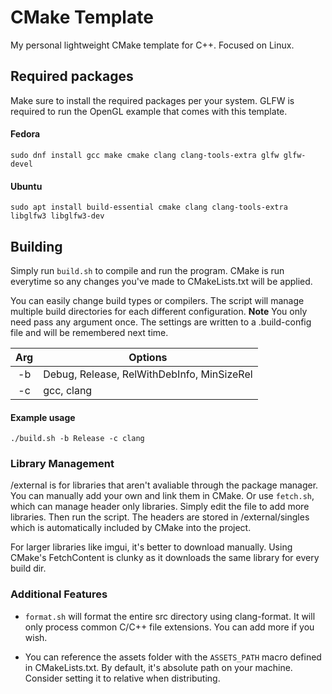 # CMake Template

My personal lightweight CMake template for C++. Focused on Linux.

## Required packages

Make sure to install the required packages per your system.
GLFW is required to run the OpenGL example that comes with this template.

#### Fedora

    sudo dnf install gcc make cmake clang clang-tools-extra glfw glfw-devel

#### Ubuntu

    sudo apt install build-essential cmake clang clang-tools-extra libglfw3 libglfw3-dev

## Building

Simply run `build.sh` to compile and run the program. CMake is run everytime so any changes you've made to CMakeLists.txt will be applied.

You can easily change build types or compilers. The script will manage multiple build directories for each different configuration.
**Note** You only need pass any argument once. The settings are written to a .build-config file and will be remembered next time.

| Arg | Options                                    |
| :-: | ------------------------------------------ |
| -b  | Debug, Release, RelWithDebInfo, MinSizeRel |
| -c  | gcc, clang                                 |

#### Example usage

    ./build.sh -b Release -c clang

### Library Management

/external is for libraries that aren't avaliable through the package manager. You can manually add your own and link them in CMake. Or use `fetch.sh`, which can manage header only libraries. Simply edit the file to add more libraries. Then run the script. The headers are stored in /external/singles which is automatically included by CMake into the project.

For larger libraries like imgui, it's better to download manually. Using CMake's FetchContent is clunky as it downloads the same library for every build dir.

### Additional Features

- `format.sh` will format the entire src directory using clang-format. It will only process common C/C++ file extensions. You can add more if you wish.

- You can reference the assets folder with the `ASSETS_PATH` macro defined in CMakeLists.txt. By default, it's absolute path on your machine. Consider setting it to relative when distributing.
